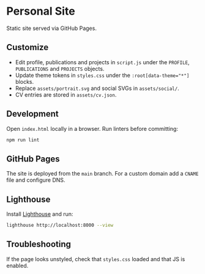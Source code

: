 # Personal Site

Static site served via GitHub Pages.

## Customize
- Edit profile, publications and projects in `script.js` under the `PROFILE`, `PUBLICATIONS` and `PROJECTS` objects.
- Update theme tokens in `styles.css` under the `:root[data-theme="*"]` blocks.
- Replace `assets/portrait.svg` and social SVGs in `assets/social/`.
- CV entries are stored in `assets/cv.json`.

## Development
Open `index.html` locally in a browser. Run linters before committing:

```bash
npm run lint
```

## GitHub Pages
The site is deployed from the `main` branch. For a custom domain add a `CNAME` file and configure DNS.

## Lighthouse
Install [Lighthouse](https://developers.google.com/web/tools/lighthouse) and run:

```bash
lighthouse http://localhost:8000 --view
```

## Troubleshooting
If the page looks unstyled, check that `styles.css` loaded and that JS is enabled.
